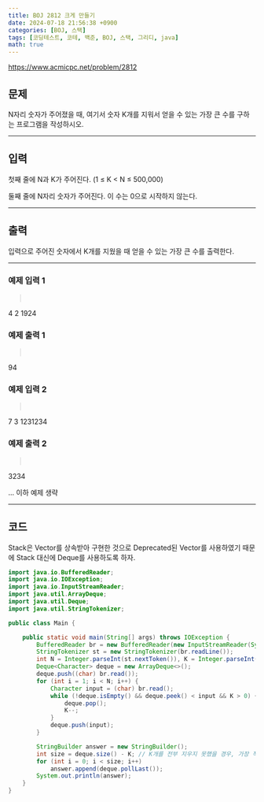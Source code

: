 ```yaml
---
title: BOJ 2812 크게 만들기
date: 2024-07-18 21:56:38 +0900
categories: [BOJ, 스택]
tags: [코딩테스트, 코테, 백준, BOJ, 스택, 그리디, java]
math: true
---
```


<https://www.acmicpc.net/problem/2812>

## 문제
N자리 숫자가 주어졌을 때, 여기서 숫자 K개를 지워서 얻을 수 있는 가장 큰 수를 구하는 프로그램을 작성하시오.

---
## 입력
첫째 줄에 N과 K가 주어진다. (1 ≤ K < N ≤ 500,000)

둘째 줄에 N자리 숫자가 주어진다. 이 수는 0으로 시작하지 않는다.

---
## 출력
입력으로 주어진 숫자에서 K개를 지웠을 때 얻을 수 있는 가장 큰 수를 출력한다.

---
### 예제 입력 1
> <pre>
4 2
1924
> </pre>

### 예제 출력 1
> <pre>
94
> </pre>

### 예제 입력 2
> <pre>
7 3
1231234
> </pre>

### 예제 출력 2
> <pre>
3234
> </pre>

... 이하 예제 생략

---
## 코드

Stack은 Vector를 상속받아 구현한 것으로 Deprecated된 Vector를 사용하였기 때문에 Stack 대신에 Deque를 사용하도록 하자.

```java
import java.io.BufferedReader;
import java.io.IOException;
import java.io.InputStreamReader;
import java.util.ArrayDeque;
import java.util.Deque;
import java.util.StringTokenizer;

public class Main {

    public static void main(String[] args) throws IOException {
        BufferedReader br = new BufferedReader(new InputStreamReader(System.in));
        StringTokenizer st = new StringTokenizer(br.readLine());
        int N = Integer.parseInt(st.nextToken()), K = Integer.parseInt(st.nextToken());
        Deque<Character> deque = new ArrayDeque<>();
        deque.push((char) br.read());
        for (int i = 1; i < N; i++) {
            Character input = (char) br.read();
            while (!deque.isEmpty() && deque.peek() < input && K > 0) {
                deque.pop();
                K--;
            }
            deque.push(input);
        }

        StringBuilder answer = new StringBuilder();
        int size = deque.size() - K; // K개를 전부 지우지 못했을 경우, 가장 작은 자리 숫자 K개를 출력에서 제외
        for (int i = 0; i < size; i++)
            answer.append(deque.pollLast());
        System.out.println(answer);
    }
}
```

